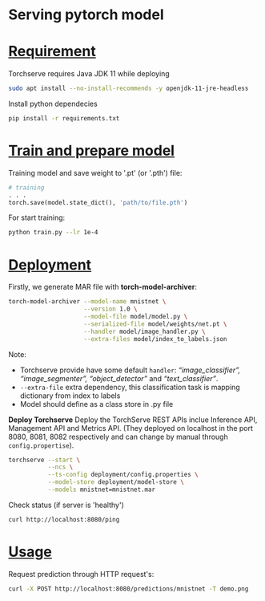 # Serving pytorch model

# [Requirement](#requirement)
Torchserve requires Java JDK 11 while deploying
```bash
sudo apt install --no-install-recommends -y openjdk-11-jre-headless
```

Install python dependecies
```bash
pip install -r requirements.txt
```

# [Train and prepare model](#train-and-prepare-model)
Training model and save weight to '.pt' (or '.pth') file:
```python
# training
. . .
torch.save(model.state_dict(), 'path/to/file.pth')
```

For start training:
```bash
python train.py --lr 1e-4
```

# [Deployment](#deployment)
Firstly, we generate MAR file with **torch-model-archiver**:

```bash
torch-model-archiver --model-name mnistnet \
                     --version 1.0 \
                     --model-file model/model.py \
                     --serialized-file model/weights/net.pt \
                     --handler model/image_handler.py \
                     --extra-files model/index_to_labels.json
```

Note: 
- Torchserve provide have some default `handler`: *“image_classifier”, “image_segmenter”,  “object_detector”* and *“text_classifier”*.
- `--extra-file` extra dependency, this classification task is mapping dictionary from index to labels
- Model should define as a class store in .py file

**Deploy Torchserve**
Deploy the TorchServe REST APIs inclue Inference API, Management API and Metrics API. (They deployed on localhost in the port 8080, 8081, 8082 respectively and can change by manual through `config.propertise`).

```bash
torchserve --start \
           --ncs \
           --ts-config deployment/config.properties \
           --model-store deployment/model-store \
           --models mnistnet=mnistnet.mar
```
Check status (if server is 'healthy')

```bash
curl http://localhost:8080/ping
```

# [Usage](#usage)
Request prediction through HTTP request's:

```bash
curl -X POST http://localhost:8080/predictions/mnistnet -T demo.png
```
